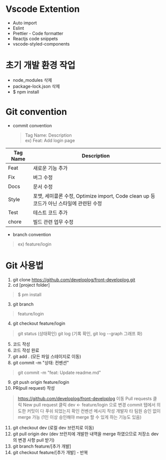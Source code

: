 # Vscode Extention
- Auto import
- Eslint
- Prettier - Code formatter
- Reactjs code snippets
- vscode-styled-components

# 초기 개발 환경 작업
- node_modules 삭제
- package-lock.json 삭제
- $ npm install

# Git convention
- commit convention
  > Tag Name: Description<br>
  > ex) Feat: Add login page

| Tag Name | Description      |
| -------- | ---------------- |
| Feat     | 새로운 기능 추가  |
| Fix      | 버그 수정         |
| Docs     | 문서 수정         |
| Style    | 포맷,  세미콜론 수정, Optimize import, Code clean up 등 코드가 아닌 스타일에 관련된 수정 |
| Test     | 테스트 코드 추가   |
| chore    | 빌드 관련 업무 수정 |

- branch convention
 > ex) feature/login

# Git 사용법
1. git clone https://github.com/developlog/front-developlog.git
2. cd [project folder]
 > $ pm install
3. git branch 
 > feature/login
4. git checkout feature/login
 > git status (상태확인) 
 > git log (기록 확인, git log --graph 그래프 화)
5. 코드 작성 
6. 코드 작성 완료
7. git add . (모든 파일 스테이지로 이동)
8. git commit -m "상태: 컨벤션"
 > git commit -m "feat: Update readme.md"
9. git push origin feature/login
10. PR(pull request) 작성 
 > https://github.com/developlog/front-developlog 이동
 > Pull requests 클릭
 > New pull request 클릭
 > dev <- feature/login 으로 변경
 > commit 탭에서 의도한 커밋이 다 푸쉬 되었는지 확인
 > 컨벤션 메시지 작성
 > 개발자 타 팀원 승인 없이 merge 가능 (1인 이상 승인해야 merge 할 수 있게 하는 기능도 있음)
11. git checkout dev (로컬 dev 브런치로 이동)
12. git pull origin dev (dev 브런치에 개발한 내역을 merge 하였으므로 저장소 dev의 변경 사항 pull 받기)
13. git branch feature/[추가 개발]
14. git checkout feature/[추가 개발] - 반복


